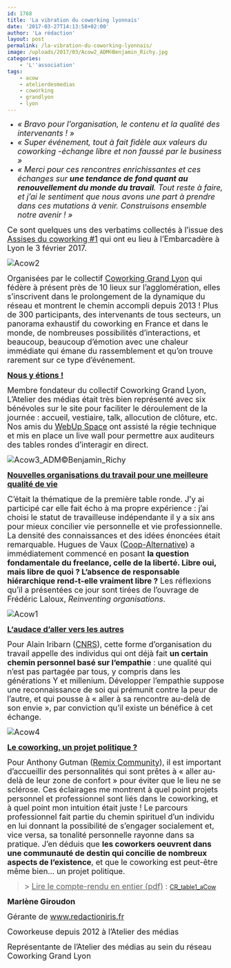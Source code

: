```yaml
---
id: 1768
title: 'La vibration du coworking lyonnais'
date: '2017-03-27T14:13:58+02:00'
author: 'La rédaction'
layout: post
permalink: /la-vibration-du-coworking-lyonnais/
image: /uploads/2017/03/Acow2_ADM©Benjamin_Richy.jpg
categories:
    - 'L''association'
tags:
    - acow
    - atelierdesmedias
    - coworking
    - grandlyon
    - lyon
---
```


- <span style="font-size: large;">*« Bravo pour l’organisation, le contenu et la qualité des intervenants ! »*</span>
- <span style="font-size: large;">*« Super événement, tout à fait fidèle aux valeurs du coworking -échange libre et non faussé par le business »*</span>
- <span style="font-size: large;">*« Merci pour ces rencontres enrichissantes et ces échanges sur* </span><span style="font-size: large;">***une tendance de fond quant au renouvellement du monde du travail***</span><span style="font-size: large;">*. Tout reste à faire, et j’ai le sentiment que nous avons une part à prendre dans ces mutations à venir. Construisons ensemble notre avenir ! »*</span>

<span style="font-size: large;">Ce sont quelques uns des verbatims collectés à l’issue des </span>[<span style="font-size: large;"><u>Assises du coworking #1</u></span>](http://www.assisesducoworking.fr/)<span style="font-size: large;"> qui ont eu lieu à l’Embarcadère à Lyon le 3 février 2017.</span>

<span style="font-size: large;"><img src="/uploads/2017/03/Acow2_ADM©Benjamin_Richy.jpg" alt="Acow2"> </span>

<span style="font-size: large;">Organisées par le collectif </span>[<span style="font-size: large;"><u>Coworking Grand Lyon</u></span>](http://coworking.grandlyon.com/)<span style="font-size: large;"> qui fédère à présent près de 10 lieux sur l’agglomération, elles s’inscrivent dans le prolongement de la dynamique du réseau et montrent le chemin accompli depuis 2013 ! Plus de 300 participants, des intervenants de tous secteurs, un panorama exhaustif du coworking en France et dans le monde, de nombreuses possibilités d’interactions, et beaucoup, beaucoup d’émotion avec une chaleur immédiate qui émane du rassemblement et qu’on trouve rarement sur ce type d’événement.</span>

<span style="text-decoration: underline;">**<span style="font-size: large;">Nous y étions !</span>**</span>

<span style="font-size: large;">Membre fondateur du collectif Coworking Grand Lyon, L’Atelier des médias était très bien représenté avec six bénévoles sur le site pour faciliter le déroulement de la journée : accueil, vestiaire, talk, allocution de clôture, etc. Nos amis du </span>[<span style="font-size: large;"><u>WebUp Space</u></span>](http://www.webup.space/)<span style="font-size: large;"> ont assisté la régie technique et mis en place un live wall pour permettre aux auditeurs des tables rondes d’interagir en direct.</span>

<span style="font-size: large;"><img src="/uploads/2017/03/Acow3_ADM©Benjamin_Richy.jpg" alt="Acow3_ADM©Benjamin_Richy"></span>

<span style="text-decoration: underline;">**<span style="font-size: large;">Nouvelles organisations du travail pour une meilleure qualité de vie</span>**</span>

<span style="font-size: large;">C’était la thématique de la première table ronde. J’y ai participé car elle fait écho à ma propre expérience : j’ai choisi le statut de travailleuse indépendante il y a six ans pour mieux concilier vie personnelle et vie professionnelle. La densité des connaissances et des idées énoncées était remarquable. Hugues de Vaux (</span>[<span style="font-size: large;"><u>Coop-Alternative</u></span>](http://coop-alternatives.fr/)<span style="font-size: large;">) a immédiatement commencé en posant </span><span style="font-size: large;">**la question fondamentale du freelance, celle de la liberté. Libre oui, mais libre de quoi ? L’absence de responsable hiérarchique rend-t-elle vraiment libre ?** </span><span style="font-size: large;">Les réflexions qu’il a présentées ce jour sont tirées de l</span><span style="font-size: large;">’ouvrage de Frédéric Laloux, </span><span style="font-size: large;">*Reinventing organisations*</span><span style="font-size: large;">.</span>

<span style="font-size: large;"><img src="/uploads/2017/03/Acow1_ADM©Benjamin_Richy.jpg" alt="Acow1"></span>

<span style="text-decoration: underline;"><span style="font-size: large;">**L‘audace d’aller vers les autres**</span></span>

<span style="font-size: large;">Pour Alain Iribarn (</span><span style="font-size: large;"><u>CNRS</u></span><span style="font-size: large;">), cette forme d’organisation du travail appelle des individus qui ont déjà fait </span><span style="font-size: large;">**un certain chemin personnel basé sur l’empathie**</span><span style="font-size: large;"> : une qualité qui n’est pas partagée par tous, y compris dans les générations Y et millenium. Développer l’empathie suppose une reconnaissance de soi qui prémunit contre la peur de l’autre, et qui pousse à « aller à sa rencontre au-delà de son envie », par conviction qu’il existe un bénéfice à cet échange.</span>

<span style="font-size: large;"><img src="/uploads/2017/03/Acow4_ADM©Benjamin_Richy.jpg" alt="Acow4"></span>

<span style="font-size: large;"><span style="text-decoration: underline;">**Le coworking, un projet politique ?**</span></span>

<span style="font-size: large;">Pour Anthony Gutman (</span><span style="font-size: large;"><u>Remix Community</u></span><span style="font-size: large;">), il est important d’accueillir des personnalités qui sont prêtes à « aller au-delà de leur zone de confort » pour éviter que le lieu ne se sclérose. Ces éclairages me montrent à quel point projets personnel et professionnel sont liés dans le coworking, et à quel point mon intuition était juste ! Le parcours professionnel fait partie du chemin spirituel d’un individu en lui donnant la possibilité de s’engager socialement et, vice versa, sa tonalité personnelle rayonne dans sa pratique. J’en déduis que </span><span style="font-size: large;">**les coworkers oeuvrent dans une communauté de destin qui concilie de nombreux aspects de l’existence**</span><span style="font-size: large;">, et que le coworking est peut-être même bien… un projet politique.</span>

> <span style="font-size: large;">&gt; </span><span style="font-size: large;"><u>Lire le compte-rendu en entier (pdf)</u> : </span>[CR\_table1\_aCow](/uploads/2017/03/CR_table1_aCow.pdf)

**<span style="font-size: large;">Marlène Giroudon</span>**

<span style="font-size: large;">Gérante de </span><span style="color: #000080;"><span lang="zxx"><u>[<span style="font-size: large;">www.redactioniris.fr</span>](http://www.redactioniris.fr/)</u></span></span>

<span style="font-size: large;">Coworkeuse depuis 2012 à l’Atelier des médias</span>

<span style="font-size: large;">Représentante de l’Atelier des médias au sein du réseau Coworking Grand Lyon</span>